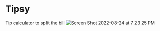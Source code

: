 # Tipsy
Tip calculator to split the bill
![Screen Shot 2022-08-24 at 7 23 25 PM](https://user-images.githubusercontent.com/107269431/186559630-7d92c6c6-b2a5-443c-9148-85322457fd7c.png)
